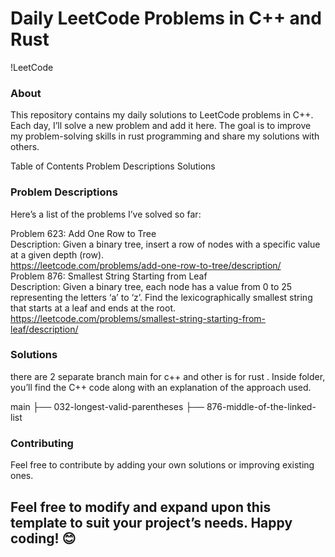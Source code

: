 # Daily LeetCode Problems in C++ and Rust
!LeetCode

### About
This repository contains my daily solutions to LeetCode problems in C++. Each day, I’ll solve a new problem and add it here. The goal is to improve my problem-solving skills in rust programming and share my solutions with others.

Table of Contents
Problem Descriptions
Solutions

### Problem Descriptions
Here’s a list of the problems I’ve solved so far:

Problem 623: Add One Row to Tree <br>
Description: Given a binary tree, insert a row of nodes with a specific value at a given depth (row).<br>
https://leetcode.com/problems/add-one-row-to-tree/description/   
Problem 876: Smallest String Starting from Leaf<br>
Description: Given a binary tree, each node has a value from 0 to 25 representing the letters ‘a’ to ‘z’. Find the lexicographically smallest string that starts at a leaf and ends at the root. <br>
https://leetcode.com/problems/smallest-string-starting-from-leaf/description/

### Solutions
there are 2 separate branch main for c++ and other is for rust . Inside folder, you’ll find the C++ code along with an explanation of the approach used.

main
├── 032-longest-valid-parentheses
├── 876-middle-of-the-linked-list
<!-- same goes for other Rust branch -->

### Contributing
Feel free to contribute by adding your own solutions or improving existing ones. 

## Feel free to modify and expand upon this template to suit your project’s needs. Happy coding! 😊
